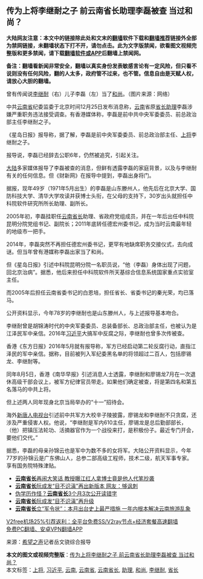  <h2>传为上将李继耐之子 前云南省长助理李磊被查 当过和尚？</h2> <p class="notice"><b>大陆网友注意：本文中的链接除此处和文末的<a href="https://github.com/bannedbook/fanqiang" >翻墙</a>软件下载和<a href="https://github.com/killgcd/justmysocks/blob/master/README.md">翻墙推荐</a>链接外全部为禁网链接，未翻墙状态下打不开，请勿点击。此为文字版禁闻，欲看图文视频完整版和更多禁闻，请下载<a href="https://github.com/bannedbook/fanqiang">翻墙软件或APP</a>后翻墙上禁闻网。</p><p>备注：翻墙看新闻非常安全，翻墙以真实身份发表敏感言论有一定风险，但只看不说则没有任何风险，翻的人太多，政府管不过来，也不管。信息自由是天赋人权，请放心大胆的翻墙。</b></p>  <div class="entry"> <p id="conimg">曾有传闻说<a href="https://www.bannedbook.org/bnews/tag/%e6%9d%8e%e7%bb%a7%e8%80%90/" class="st_tag internal_tag" rel="tag" title="标签 李继耐 下的日志">李继耐</a>（右）儿子李磊（左）当了<a href="https://www.bannedbook.org/bnews/tag/%E5%92%8C%E5%B0%9A/" class="st_tag internal_tag" rel="tag" title="标签 和尚 下的日志">和尚</a>。（图片来源：网络）</p> <p>中共<a href="https://www.bannedbook.org/bnews/tag/%E4%BA%91%E5%8D%97%E7%9C%81/" class="st_tag internal_tag" rel="tag" title="标签 云南省 下的日志">云南省</a>纪委监委于北京时间12月25日发布消息称，<a href="https://www.bannedbook.org/bnews/tag/%e4%ba%91%e5%8d%97/" class="st_tag internal_tag" rel="tag" title="标签 云南 下的日志">云南</a>省原<a href="https://www.bannedbook.org/bnews/tag/%E7%9C%81%E9%95%BF/" class="st_tag internal_tag" rel="tag" title="标签 省长 下的日志">省长</a><a href="https://www.bannedbook.org/bnews/tag/%E5%8A%A9%E7%90%86/" class="st_tag internal_tag" rel="tag" title="标签 助理 下的日志">助理</a>李磊涉嫌严重职务违法接受调查。有香港媒体称，李磊是前中共中央军委委员、前总政治部主任李继耐之子。</p> <p>《星岛日报》报导称，据了解，李磊是前中央军委委员、前总政治部主任、<a href="https://www.bannedbook.org/bnews/tag/%e4%b8%8a%e5%b0%86/" class="st_tag internal_tag" rel="tag" title="标签 上将 下的日志">上将</a>李继耐之子。</p> <p>报导说，李磊已经辞去公职6年，仍然被追究，引起关注。</p> <p><span class='wp_keywordlink_affiliate'><a href="https://www.bannedbook.org/" title="大陆" target="_blank">大陆</a></span>多家媒体报导了李磊被查的消息，但鲜有透露李磊的家庭背景，以及与李继耐有关的任何信息。但《财新网》在报导中提到，李磊出身将门。</p> <p>据报，现年49岁（1971年5月出生）的李磊是山东滕州人，他先后在北京大学、国防科技大学、清华大学攻读并获博士头衔，在父母的支持下，30岁出头就担任中科院软件研究所所长助理、副所长。</p>  <p>2005年初，李磊挂职任<a href="https://www.bannedbook.org/bnews/tag/%e4%ba%91%e5%8d%97%e7%9c%81%e9%95%bf/" class="st_tag internal_tag" rel="tag" title="标签 云南省长 下的日志">云南省长</a>助理、省政府党组成员，并在一年后出任中科院昆明分院党组书记、副院长；2011年底转任德宏州委书记，成为当时云南最年轻的地级市一把手。</p> <p>2014年，李磊突然不再担任德宏州委书记，更罕有地缺席职务交接仪式，去向成谜。但当年曾有港媒称李磊出家当了和尚。</p> <p>但《星岛日报》引述中科院昆明分院一名职员说，“他（李磊）身体出现了问题，回北京治病”。据悉，他后来担任中科院软件所天基综合信息系统国家重点实验室主任。</p> <p>而2005年后担任云南省委书记的白恩培，担任省长、省委书记的秦光荣，均已落马。</p> <p>公开资料显示，今年78岁的李继耐也是山东滕州人，与上述报导基本吻合。</p> <p>李继耐曾是胡锦涛时代的中央军委委员、总装备部长、总政治部主任，也被认为是江泽民军中亲信。2016年<a href="https://www.bannedbook.org/bnews/tag/%e4%b9%a0%e8%bf%91%e5%b9%b3/" class="st_tag internal_tag" rel="tag" title="标签 习近平 下的日志">习近平</a>大搞军中反腐之际，李继耐也曾多次传被查。</p>  <p>香港《东方日报》2016年5月就有报导称，军方已经启动第二轮反腐行动，直指江泽民的军中亲信。据称，目前被列入军纪委黑名单的将领超过二百人，包括廖锡龙、李继耐等。</p> <p>同年8月5日，香港《南华早报》引述消息人士透露，李继耐和廖锡龙7月在一次退休高级干部会议上，被军方纪律官员带走。如果他们确定被查，将是第四名和第五名落马的中共上将。</p> <p>但上述两人同年现身北京当局举办的“十一”招待会。</p> <p>海外<span class='wp_keywordlink_affiliate'><a href="https://www.ntdtv.com/" title="新唐人电视台" target="_blank">新唐人电视台</a></span>引述前中共军方大校辛子陵披露，廖锡龙和李继耐不只贪腐，还涉及严重侵害人权。他说，“李继耐是军内610主任，廖锡龙是总后勤部部长，（他）把镇压法轮功、活摘器官作为一个战役来打，是积极份子。最近专门开会，要他们交代。”</p> <p>据悉，李磊的母亲孙锦云也是军中为数不多的女将军。大陆公开资料显示，今年77岁的孙锦云是广东佛山人，总参二部高级工程师，技术二级，航天军事专家。享有国务院特殊津贴。</p> <ul class='op-related-articles' title='相关阅读'> <li><a href='https://www.bannedbook.org/bnews/cbnews/20170328/737171.html' target='_blank'><b>云南省长</b>再闹大笑话 教授曝江红人拿博士竟是他人代笔抄袭</a></li> <li><a href='https://www.bannedbook.org/bnews/topimagenews/20170328/737153.html' target='_blank'><b>云南省长</b>阮成发“目不识滇”再出新版本 网友：够讽刺</a></li> <li><a href='https://www.bannedbook.org/bnews/cbnews/20170328/737151.html' target='_blank'>伪学历作怪？<b>云南省长</b>3个月3次公开读错字</a></li> <li><a href='https://www.bannedbook.org/bnews/cnnews/20170328/737090.html' target='_blank'><b>云南省长</b>阮成发“目不识滇”再升级</a></li> <li><a href='https://www.bannedbook.org/bnews/headline/20170308/724626.html' target='_blank'><b>云南省长</b>立“军令状”：本月出台史上最严措施  一年内根本解决云南旅游乱象</a></li> </ul> <p class="texttj"> <a href="https://www.bannedbook.org/forum23/topic22702.html" target="_blank">V2free机场25%引荐返利：全平台免费SS/V2ray节点+经济套餐高速翻墙</a><br/> <a href="https://github.com/bannedbook/fanqiang/wiki/%E7%A6%81%E9%97%BB%E7%BD%91%E5%AE%89%E5%8D%93%E7%BF%BB%E5%A2%99%E6%96%B0%E9%97%BBAPP" target="_blank">免费PC翻墙、安卓VPN翻墙APP</a></p><p> 来源：<span class='wp_keywordlink_affiliate'><a href="https://www.soundofhope.org" title="希望之声" target="_blank">希望之声</a></span>记者岳文骁综合报导 </p> <a name='sharetosocial'></a>       <div><b>本文的图文或视频完整版</b>：<a href='https://www.bannedbook.org/bnews/cbnews/20201226/1455112.html'>传为上将李继耐之子 前云南省长助理李磊被查 当过和尚？</a></div>  </div><!--END ENTRY--> <div class="postfooter"> <div>本文标签：<a href="https://www.bannedbook.org/bnews/tag/%e4%b8%8a%e5%b0%86/" rel="tag">上将</a>, <a href="https://www.bannedbook.org/bnews/tag/%e4%b9%a0%e8%bf%91%e5%b9%b3/" rel="tag">习近平</a>, <a href="https://www.bannedbook.org/bnews/tag/%e4%ba%91%e5%8d%97/" rel="tag">云南</a>, <a href="https://www.bannedbook.org/bnews/tag/%E4%BA%91%E5%8D%97%E7%9C%81/" rel="tag">云南省</a>, <a href="https://www.bannedbook.org/bnews/tag/%e4%ba%91%e5%8d%97%e7%9c%81%e9%95%bf/" rel="tag">云南省长</a>, <a href="https://www.bannedbook.org/bnews/tag/%E5%8A%A9%E7%90%86/" rel="tag">助理</a>, <a href="https://www.bannedbook.org/bnews/tag/%E5%92%8C%E5%B0%9A/" rel="tag">和尚</a>, <a href="https://www.bannedbook.org/bnews/tag/%e6%9d%8e%e7%bb%a7%e8%80%90/" rel="tag">李继耐</a>, <a href="https://www.bannedbook.org/bnews/tag/%E7%9C%81%E9%95%BF/" rel="tag">省长</a></div>  </div><!--END POSTFOOTER--> 
